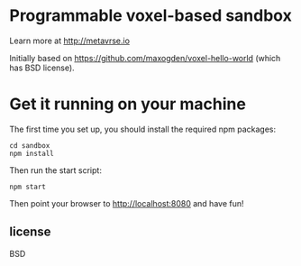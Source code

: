 # Programmable voxel-based sandbox

Learn more at http://metavrse.io

Initially based on https://github.com/maxogden/voxel-hello-world (which has BSD license).

# Get it running on your machine

The first time you set up, you should install the required npm packages:

```
cd sandbox
npm install
```

Then run the start script:

```
npm start
```

Then point your browser to [http://localhost:8080](http://localhost:8080) and have fun!

## license

BSD
